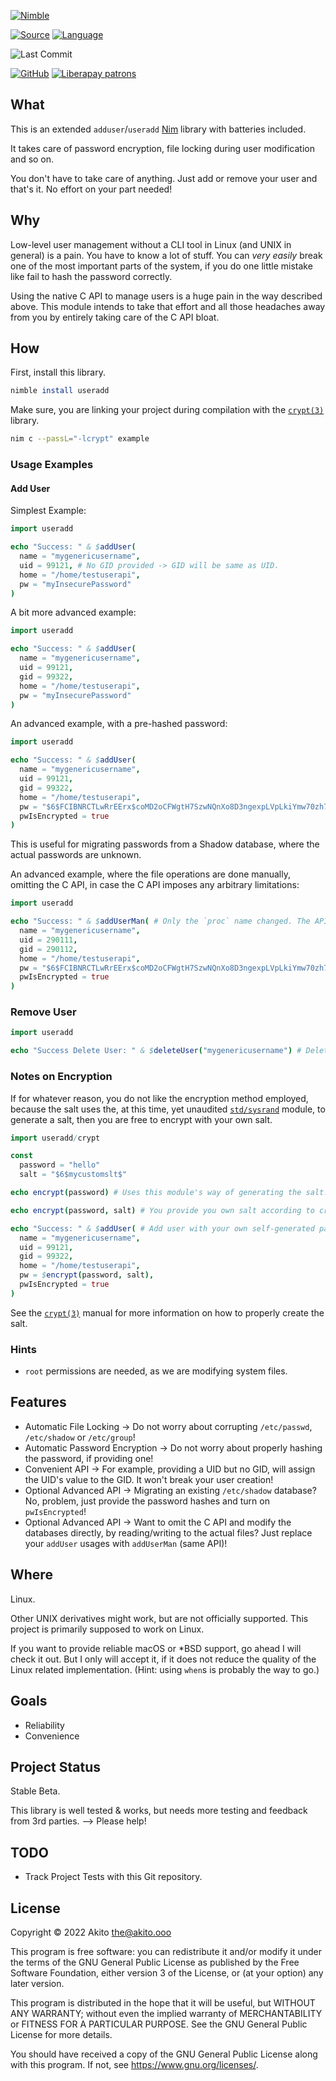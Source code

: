 [![Nimble](https://raw.githubusercontent.com/yglukhov/nimble-tag/master/nimble.png)](https://nimble.directory/pkg/useradd)

[![Source](https://img.shields.io/badge/project-source-2a2f33?style=plastic)](https://github.com/theAkito/nim-useradd)
[![Language](https://img.shields.io/badge/language-Nim-orange.svg?style=plastic)](https://nim-lang.org/)

![Last Commit](https://img.shields.io/github/last-commit/theAkito/nim-useradd?style=plastic)

[![GitHub](https://img.shields.io/badge/license-GPL--3.0-informational?style=plastic)](https://www.gnu.org/licenses/gpl-3.0.txt)
[![Liberapay patrons](https://img.shields.io/liberapay/patrons/Akito?style=plastic)](https://liberapay.com/Akito/)

## What
This is an extended `adduser`/`useradd` [Nim](https://nim-lang.org/) library with batteries included.

It takes care of password encryption, file locking during user modification and so on.

You don't have to take care of anything. Just add or remove your user and that's it. No effort on your part needed!

## Why
Low-level user management without a CLI tool in Linux (and UNIX in general) is a pain. You have to know a lot of stuff. You can *very easily* break one of the most important parts of the system, if you do one little mistake like fail to hash the password correctly.

Using the native C API to manage users is a huge pain in the way described above.
This module intends to take that effort and all those headaches away from you by entirely taking care of the C API bloat.

## How

First, install this library.
```nim
nimble install useradd
```

Make sure, you are linking your project during compilation with the [`crypt(3)`](https://linux.die.net/man/3/crypt) library.
```bash
nim c --passL="-lcrypt" example
```
### Usage Examples
#### Add User

Simplest Example:
```nim
import useradd

echo "Success: " & $addUser(
  name = "mygenericusername",
  uid = 99121, # No GID provided -> GID will be same as UID.
  home = "/home/testuserapi",
  pw = "myInsecurePassword"
)
```

A bit more advanced example:
```nim
import useradd

echo "Success: " & $addUser(
  name = "mygenericusername",
  uid = 99121,
  gid = 99322,
  home = "/home/testuserapi",
  pw = "myInsecurePassword"
)
```

An advanced example, with a pre-hashed password:

```nim
import useradd

echo "Success: " & $addUser(
  name = "mygenericusername",
  uid = 99121,
  gid = 99322,
  home = "/home/testuserapi",
  pw = "$6$FCIBNRCTLwRrEErx$coMD2oCFWgtH7SzwNQnXo8D3ngexpLVpLkiYmw70zh7/Vc8xIOrpXEMDqgw.890JW2C/IJmIu6tsX/6hC/qBB.",
  pwIsEncrypted = true
)
```

This is useful for migrating passwords from a Shadow database, where the actual passwords are unknown.

An advanced example, where the file operations are done manually, omitting the C API, in case the C API imposes any arbitrary limitations:

```nim
import useradd

echo "Success: " & $addUserMan( # Only the `proc` name changed. The API stays exactly the same!
  name = "mygenericusername",
  uid = 290111,
  gid = 290112,
  home = "/home/testuserapi",
  pw = "$6$FCIBNRCTLwRrEErx$coMD2oCFWgtH7SzwNQnXo8D3ngexpLVpLkiYmw70zh7/Vc8xIOrpXEMDqgw.890JW2C/IJmIu6tsX/6hC/qBB.",
  pwIsEncrypted = true
)
```

### Remove User

```nim
import useradd

echo "Success Delete User: " & $deleteUser("mygenericusername") # Deletes from `/etc/passwd`, `/etc/shadow` and `/etc/group` by name!
```

### Notes on Encryption

If for whatever reason, you do not like the encryption method employed, because the salt uses the, at this time, yet unaudited [`std/sysrand`](https://nim-lang.org/docs/sysrand.html) module, to generate a salt, then you are free to encrypt with your own salt.

```nim
import useradd/crypt

const
  password = "hello"
  salt = "$6$mycustomslt$"

echo encrypt(password) # Uses this module's way of generating the salt.

echo encrypt(password, salt) # You provide you own salt according to crypt(3)s specification: $5$salt$

echo "Success: " & $addUser( # Add user with your own self-generated password.
  name = "mygenericusername",
  uid = 99121,
  gid = 99322,
  home = "/home/testuserapi",
  pw = $encrypt(password, salt),
  pwIsEncrypted = true
)
```

See the [`crypt(3)`](https://linux.die.net/man/3/crypt) manual for more information on how to properly create the salt.

### Hints
* `root` permissions are needed, as we are modifying system files.

## Features
* Automatic File Locking -> Do not worry about corrupting `/etc/passwd`, `/etc/shadow` or `/etc/group`!
* Automatic Password Encryption -> Do not worry about properly hashing the password, if providing one!
* Convenient API -> For example, providing a UID but no GID, will assign the UID's value to the GID. It won't break your user creation!
* Optional Advanced API -> Migrating an existing `/etc/shadow` database? No, problem, just provide the password hashes and turn on `pwIsEncrypted`!
* Optional Advanced API -> Want to omit the C API and modify the databases directly, by reading/writing to the actual files? Just replace your `addUser` usages with `addUserMan` (same API)!

## Where
Linux.

Other UNIX derivatives might work, but are not officially supported.
This project is primarily supposed to work on Linux.

If you want to provide reliable macOS or *BSD support, go ahead I will check it out. But I only will accept it, if it does not reduce the quality of the Linux related implementation. (Hint: using `when`s is probably the way to go.)

## Goals
* Reliability
* Convenience

## Project Status
Stable Beta.

This library is well tested & works, but needs more testing and feedback from 3rd parties. --> Please help!

## TODO
* Track Project Tests with this Git repository.

## License
Copyright © 2022  Akito <the@akito.ooo>

This program is free software: you can redistribute it and/or modify
it under the terms of the GNU General Public License as published by
the Free Software Foundation, either version 3 of the License, or
(at your option) any later version.

This program is distributed in the hope that it will be useful,
but WITHOUT ANY WARRANTY; without even the implied warranty of
MERCHANTABILITY or FITNESS FOR A PARTICULAR PURPOSE.  See the
GNU General Public License for more details.

You should have received a copy of the GNU General Public License
along with this program.  If not, see <https://www.gnu.org/licenses/>.